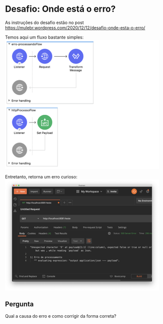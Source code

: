 # Desafio: Onde está o erro?

As instruções do desafio estão no post https://mulebr.wordpress.com/2020/12/12/desafio-onde-esta-o-erro/

Temos aqui um fluxo bastante simples:
![Fluxos](images/fluxo.png)

Entretanto, retorna um erro curioso:
![Postman](images/postman.png)

## Pergunta

Qual a causa do erro e como corrigir da forma correta?